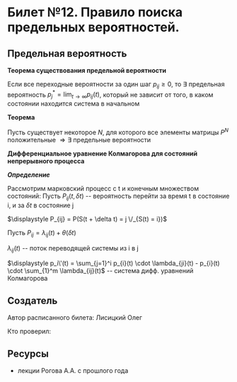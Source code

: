 # Билет №12. Правило поиска предельных вероятностей.
## Предельная вероятность
**Теорема существования предельной вероятности**

Если все переходные вероятности за один шаг $p_{ij}\geq 0$, то $\exists$  предельная вероятность $\displaystyle p_j^* = \lim_{t\to \infty} p_{ij}(t)$, который не зависит от того, в каком состоянии находится система в начальном

**Теорема**

Пусть существует некоторое $N$, для которого все элементы матрицы $P^N$ положительные $\Rightarrow \exists$ предельные вероятности

**Дифференциальное уравнение Колмагорова для состояний непрерывного процесса**

***Определение***

Рассмотрим марковский процесс с t и конечным множеством состояний:
Пусть $\displaystyle P_{ij}(t, \delta t)$ -- вероятность перейти за время t в состояние i, и за $\delta t$ в состояние j

$\displaystyle P_{ij} = P(S(t + \delta t) = j \/_{S(t) = i})$

Пусть $\displaystyle P_{ij} = \lambda _{ij}(t) + θ (\delta t)$

$\lambda_{ij}(t)$ -- поток переводящей системы из i в j

$\displaystyle p_i\'(t) = \sum_{j=1}^i p_{i}(t) \cdot \lambda_{ji}(t) - p_{i}(t) \cdot \sum_{1}^m \lambda_{ij}(t)$ -- система дифф. уравнений Колмагорова

## Создатель

Автор расписанного билета: Лисицкий Олег

Кто проверил:


## Ресурсы
- лекции Рогова А.А. с прошлого года
